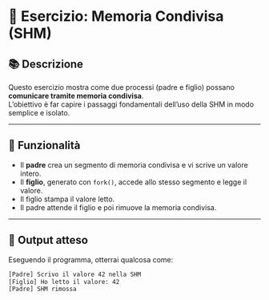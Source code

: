# 🧠 Esercizio: Memoria Condivisa (SHM) 

## 📚 Descrizione

Questo esercizio mostra come due processi (padre e figlio) possano **comunicare tramite memoria condivisa**.  
L’obiettivo è far capire i passaggi fondamentali dell’uso della SHM in modo semplice e isolato.

---

## 🧩 Funzionalità

- Il **padre** crea un segmento di memoria condivisa e vi scrive un valore intero.
- Il **figlio**, generato con `fork()`, accede allo stesso segmento e legge il valore.
- Il figlio stampa il valore letto.
- Il padre attende il figlio e poi rimuove la memoria condivisa.

---

## 🧪 Output atteso

Eseguendo il programma, otterrai qualcosa come:

```bash
[Padre] Scrivo il valore 42 nella SHM
[Figlio] Ho letto il valore: 42
[Padre] SHM rimossa